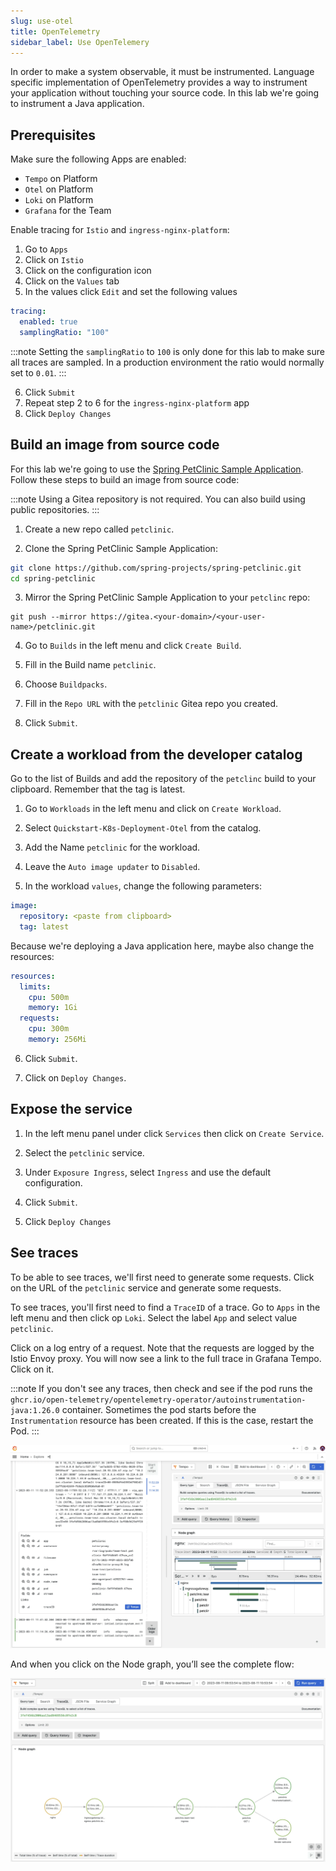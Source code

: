 ```yaml
---
slug: use-otel
title: OpenTelemetry
sidebar_label: Use OpenTelemery
---
```


In order to make a system observable, it must be instrumented. Language specific implementation of OpenTelemetry provides a way to instrument your application without touching your source code. In this lab we're going to instrument a Java application.

## Prerequisites

Make sure the following Apps are enabled: 

- `Tempo` on Platform
- `Otel` on Platform
- `Loki` on Platform
- `Grafana` for the Team

Enable tracing for `Istio` and `ingress-nginx-platform`:

1. Go to `Apps`
2. Click on `Istio`
3. Click on the configuration icon
4. Click on the `Values` tab
5. In the values click `Edit` and set the following values

```yaml
tracing:
  enabled: true
  samplingRatio: "100"
```

:::note
Setting the `samplingRatio` to `100` is only done for this lab to make sure all traces are sampled. In a production environment the ratio would normally set to `0.01`.
:::

6. Click `Submit`
7. Repeat step 2 to 6 for the `ingress-nginx-platform` app
8. Click `Deploy Changes`

## Build an image from source code

For this lab we're going to use the [Spring PetClinic Sample Application](https://github.com/spring-projects/spring-petclinic). Follow these steps to build an image from source code:

:::note
Using a Gitea repository is not required. You can also build using public repositories.
:::

1. Create a new repo called `petclinic`.

2. Clone the Spring PetClinic Sample Application:

```bash
git clone https://github.com/spring-projects/spring-petclinic.git
cd spring-petclinic
```

3. Mirror the Spring PetClinic Sample Application to your `petclinc` repo:

```
git push --mirror https://gitea.<your-domain>/<your-user-name>/petclinic.git
```

4. Go to `Builds` in the left menu and click `Create Build`.

5. Fill in the Build name `petclinic`.

6. Choose `Buildpacks`.

7. Fill in the `Repo URL` with the `petclinic` Gitea repo you created.

8. Click `Submit`.

## Create a workload from the developer catalog

Go to the list of Builds and add the repository of the `petclinc` build to your clipboard. Remember that the tag is latest.

1. Go to `Workloads` in the left menu and click on `Create Workload`.

2. Select `Quickstart-K8s-Deployment-Otel` from the catalog.

3. Add the Name `petclinic` for the workload.

4. Leave the `Auto image updater` to `Disabled`.

5. In the workload `values`, change the following parameters:

```yaml
image:
  repository: <paste from clipboard>
  tag: latest
```

Because we're deploying a Java application here, maybe also change the resources:

```yaml
resources:
  limits:
    cpu: 500m
    memory: 1Gi
  requests:
    cpu: 300m
    memory: 256Mi
```

6. Click `Submit`.

7. Click on `Deploy Changes`.

## Expose the service

1. In the left menu panel under click `Services` then click on `Create Service`.

2. Select the `petclinic` service.

3. Under `Exposure Ingress`, select `Ingress` and use the default configuration.

4. Click `Submit`.

5. Click `Deploy Changes`

## See traces

To be able to see traces, we'll first need to generate some requests. Click on the URL of the `petclinic` service and generate some requests.

To see traces, you'll first need to find a `TraceID` of a trace. Go to `Apps` in the left menu and then click op `Loki`. Select the label `App` and select value `petclinic`.

Click on a log entry of a request. Note that the requests are logged by the Istio Envoy proxy. You will now see a link to the full trace in Grafana Tempo. Click on it.

:::note
If you don't see any traces, then check and see if the pod runs the `ghcr.io/open-telemetry/opentelemetry-operator/autoinstrumentation-java:1.26.0` container. Sometimes the pod starts before the `Instrumentation` resource has been created. If this is the case, restart the Pod.
:::

![Team apps](../../img/traces-loki.png)

And when you click on the Node graph, you’ll see the complete flow:

![Team apps](../../img/traces-loki-nodes.png)
